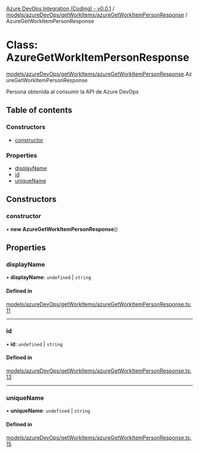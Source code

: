 [Azure DevOps Integration (Coding) - v0.0.1](../README.md) / [models/azureDevOps/getWorkItems/azureGetWorkItemPersonResponse](../modules/models_azureDevOps_getWorkItems_azureGetWorkItemPersonResponse.md) / AzureGetWorkItemPersonResponse

# Class: AzureGetWorkItemPersonResponse

[models/azureDevOps/getWorkItems/azureGetWorkItemPersonResponse](../modules/models_azureDevOps_getWorkItems_azureGetWorkItemPersonResponse.md).AzureGetWorkItemPersonResponse

Persona obtenida al consumir la API de Azure DevOps

## Table of contents

### Constructors

- [constructor](models_azureDevOps_getWorkItems_azureGetWorkItemPersonResponse.AzureGetWorkItemPersonResponse.md#constructor)

### Properties

- [displayName](models_azureDevOps_getWorkItems_azureGetWorkItemPersonResponse.AzureGetWorkItemPersonResponse.md#displayname)
- [id](models_azureDevOps_getWorkItems_azureGetWorkItemPersonResponse.AzureGetWorkItemPersonResponse.md#id)
- [uniqueName](models_azureDevOps_getWorkItems_azureGetWorkItemPersonResponse.AzureGetWorkItemPersonResponse.md#uniquename)

## Constructors

### constructor

• **new AzureGetWorkItemPersonResponse**()

## Properties

### displayName

• **displayName**: `undefined` \| `string`

#### Defined in

[models/azureDevOps/getWorkItems/azureGetWorkItemPersonResponse.ts:11](https://github.com/jeysgar1/azure-devops-api-kms/blob/9e6388c/src/models/azureDevOps/getWorkItems/azureGetWorkItemPersonResponse.ts#L11)

___

### id

• **id**: `undefined` \| `string`

#### Defined in

[models/azureDevOps/getWorkItems/azureGetWorkItemPersonResponse.ts:13](https://github.com/jeysgar1/azure-devops-api-kms/blob/9e6388c/src/models/azureDevOps/getWorkItems/azureGetWorkItemPersonResponse.ts#L13)

___

### uniqueName

• **uniqueName**: `undefined` \| `string`

#### Defined in

[models/azureDevOps/getWorkItems/azureGetWorkItemPersonResponse.ts:15](https://github.com/jeysgar1/azure-devops-api-kms/blob/9e6388c/src/models/azureDevOps/getWorkItems/azureGetWorkItemPersonResponse.ts#L15)
